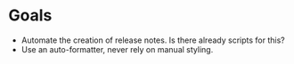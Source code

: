 # Goals

* Automate the creation of release notes.  Is there already scripts for this?
* Use an auto-formatter, never rely on manual styling.
